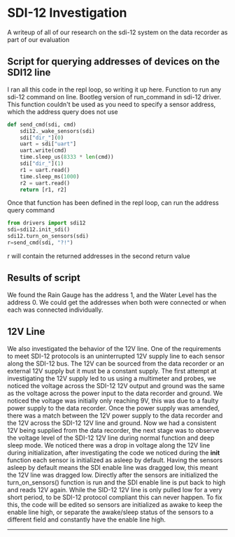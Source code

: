# SDI-12 Investigation

A writeup of all of our research on the sdi-12 system on the data recorder as part of our evaluation

## Script for querying addresses of devices on the SDI12 line

I ran all this code in the repl loop, so writing it up here. Function to run any sdi-12 command on line. Bootleg version of run_command in sdi-12 driver. This function couldn't be used as you need to specify a sensor address, which the address query does not use

```python
def send_cmd(sdi, cmd)
    sdi12._wake_sensors(sdi)
    sdi["dir_"](0)
    uart = sdi["uart"]
    uart.write(cmd)
    time.sleep_us(8333 * len(cmd))
    sdi["dir_"](1)
    r1 = uart.read()
    time.sleep_ms(1000)
    r2 = uart.read()
    return [r1, r2]
```

Once that function has been defined in the repl loop, can run the address query command

```python
from drivers import sdi12
sdi=sdi12.init_sdi()
sdi12.turn_on_sensors(sdi)
r=send_cmd(sdi, "?!")
```

r will contain the returned addresses in the second return value

## Results of script

We found the Rain Gauge has the address 1, and the Water Level has the address 0. We could get the addresses when both were connected or when each was connected individually.

## 12V Line

We also investigated the behavior of the 12V line. One of the requirements to meet SDI-12 protocols is an uninterrupted 12V supply line to each sensor along the SDI-12 bus. The 12V can be sourced from the data recorder or an external 12V supply but it must be a constant supply. The first attempt at investigating the 12V supply led to us using a multimeter and probes, we noticed the voltage across the SDI-12 12V output and ground was the same as the voltage across the power input  to the data recorder and ground. We noticed the voltage was initially only reaching 9V, this was due to a faulty power supply to the data recorder. Once the power supply was amended, there was a match between the 12V power supply to the data recorder and the 12V across the SDI-12 12V line and ground. Now we had a consistent 12V being supplied from the data recorder, the next stage was to observe the voltage level of the SDI-12 12V line during normal function and deep sleep mode. We noticed there was a drop in voltage along the 12V line during initialization, after investigating the code we noticed during the __init__ function each sensor is initialized as asleep by default. Having the sensors asleep by default means the SDI enable line was dragged low, this meant the 12V line was dragged low. Directly after the sensors are initialized the turn_on_sensors() function is run and the SDI enable line is put back to high and reads 12V again. While the SID-12 12V line is only pulled low for a very short period, to be SDI-12 protocol compliant this can never happen. To fix this, the code will be edited so sensors are initialized as awake to keep the enable line high, or separate the awake/sleep status of the sensors to a different field and constantly have the enable line high.

---
